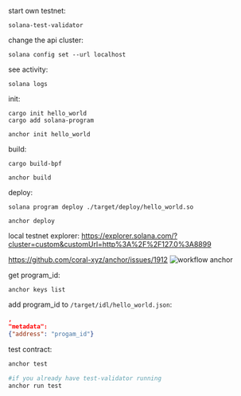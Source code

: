 start own testnet:
```
solana-test-validator
```

change the api cluster:
```
solana config set --url localhost
```

see activity:
```
solana logs
```

init:
```
cargo init hello_world 
cargo add solana-program

anchor init hello_world
```

build:
```
cargo build-bpf

anchor build
```

deploy:
```
solana program deploy ./target/deploy/hello_world.so

anchor deploy
```

local testnet explorer:
 https://explorer.solana.com/?cluster=custom&customUrl=http%3A%2F%2F127.0%3A8899
 
 https://github.com/coral-xyz/anchor/issues/1912
![workflow anchor](workflow.png)

get program_id:
```
anchor keys list
```

add program_id to `/target/idl/hello_world.json`:
```json
,
"metadata":
{"address": "progam_id"}
```

test contract:
```bash
anchor test 
 
#if you already have test-validator running
anchor run test
```